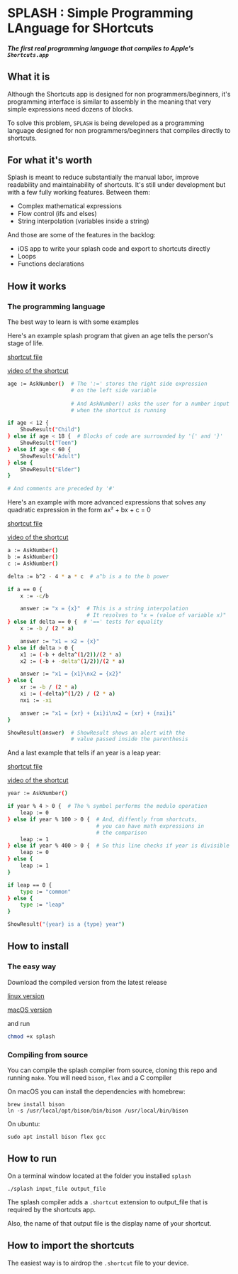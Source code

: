 # SPLASH : Simple Programming LAnguage for SHortcuts


##### The first real programming language that compiles to Apple's `Shortcuts.app`

## What it is

Although the Shortcuts app is designed for non programmers/beginners, it's programming interface is similar to assembly in the meaning that very simple expressions need dozens of blocks.

To solve this problem, `SPLASH` is being developed as a programming language designed for non programmers/beginners that compiles directly to shortcuts.

## For what it's worth

Splash is meant to reduce substantially the manual labor, improve readability and maintainability of shortcuts. It's still under development but with a few fully working features. Between them:

* Complex mathematical expressions
* Flow control (ifs and elses)
* String interpolation (variables inside a string)

And those are some of the features in the backlog:

* iOS app to write your splash code and export to shortcuts directly
* Loops
* Functions declarations

## How it works

### The programming language

The best way to learn is with some examples

Here's an example splash program that given an age tells the person's stage of life.

[shortcut file](https://github.com/gonzula/splash/blob/master/examples/age.shortcut)

[video of the shortcut](https://github.com/gonzula/splash/blob/master/examples/age.mov)


``` BASH
age := AskNumber()  # The ':=' stores the right side expression
                    # on the left side variable
                    
                    # And AskNumber() asks the user for a number input
                    # when the shortcut is running

if age < 12 {
    ShowResult("Child")
} else if age < 18 {  # Blocks of code are surrounded by '{' and '}'
    ShowResult("Teen")
} else if age < 60 {
    ShowResult("Adult")
} else {
    ShowResult("Elder")
}

# And comments are preceded by '#'
```

Here's an example with more advanced expressions that solves any quadratic expression in the form ax² + bx + c = 0

[shortcut file](https://github.com/gonzula/splash/blob/master/examples/quadratic.shortcut)

[video of the shortcut](https://github.com/gonzula/splash/blob/master/examples/quadratic.mov)

``` BASH
a := AskNumber()
b := AskNumber()
c := AskNumber()

delta := b^2 - 4 * a * c  # a^b is a to the b power

if a == 0 {
    x := -c/b

    answer := "x = {x}"  # This is a string interpolation
                         # It resolves to "x = (value of variable x)"
} else if delta == 0 {  # '==' tests for equality
    x := -b / (2 * a)

    answer := "x1 = x2 = {x}"
} else if delta > 0 {
    x1 := (-b + delta^(1/2))/(2 * a)
    x2 := (-b + -delta^(1/2))/(2 * a)

    answer := "x1 = {x1}\nx2 = {x2}"
} else {
    xr := -b / (2 * a)
    xi := (-delta)^(1/2) / (2 * a)
    nxi := -xi

    answer := "x1 = {xr} + {xi}i\nx2 = {xr} + {nxi}i"
}

ShowResult(answer)  # ShowResult shows an alert with the 
                    # value passed inside the parenthesis
```

And a last example that tells if an year is a leap year:

[shortcut file](https://github.com/gonzula/splash/blob/master/examples/leap_year.shortcut)

[video of the shortcut](https://github.com/gonzula/splash/blob/master/examples/leap_year.mov)

``` BASH
year := AskNumber()

if year % 4 > 0 {  # The % symbol performs the modulo operation
    leap := 0
} else if year % 100 > 0 {  # And, diffently from shortcuts, 
                            # you can have math expressions in
                            # the comparison
    leap := 1
} else if year % 400 > 0 {  # So this line checks if year is divisible by 400
    leap := 0
} else {
    leap := 1
}

if leap == 0 {
    type := "common"
} else {
    type := "leap"
}

ShowResult("{year} is a {type} year")
```

## How to install

### The easy way

Download the compiled version from the latest release 

[linux version](https://github.com/gonzula/splash/releases/download/v0.1.1/splash.linux)

[macOS version](https://github.com/gonzula/splash/releases/download/v0.1.1/splash.macOS)

and run 

``` BASH
chmod +x splash
```


### Compiling from source

You can compile the splash compiler from source, cloning this repo and running `make`. You will need `bison`, `flex` and a C compiler

On macOS you can install the dependencies with homebrew:

```
brew install bison
ln -s /usr/local/opt/bison/bin/bison /usr/local/bin/bison
```

On ubuntu:

```
sudo apt install bison flex gcc
```

## How to run

On a terminal window located at the folder you installed `splash`

```
./splash input_file output_file
```

The splash compiler adds a `.shortcut` extension to output_file that is required by the shortcuts app.

Also, the name of that output file is the display name of your shortcut.

## How to import the shortcuts

The easiest way is to airdrop the `.shortcut` file to your device.
